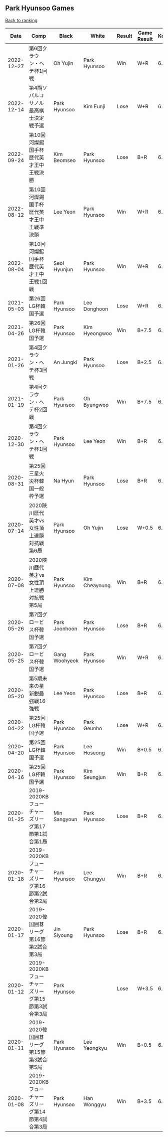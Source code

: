 ## Park Hyunsoo Games

[Back to ranking](../../index.md)




| **Date** | **Comp** | **Black** | **White** | **Result** | **Game Result** | **Komi** | **Rating** | **Diff** | 
| --- | --- | --- | --- | --- | --- | --- | --- | --- |
| 2022-12-27 | 第6回クラウン・ヘテ杯1回戦 | Oh Yujin | Park Hyunsoo | Win | W+R | 6.5 | 3076 | 77 | 
| 2022-12-14 | 第4期ソパルコサノル最高棋士決定戦予選 | Park Hyunsoo | Kim Eunji | Lose | W+R | 6.5 | 2999 | -81 | 
| 2022-09-24 | 第10回河燦錫国手杯歴代英才王中王戦決勝 | Kim Beomseo | Park Hyunsoo | Lose | B+R | 6.5 | 3080 | 51 | 
| 2022-08-12 | 第10回河燦錫国手杯歴代英才王中王戦準決勝 | Lee Yeon | Park Hyunsoo | Win | W+R | 6.5 | 3029 | 0 | 
| 2022-08-04 | 第10回河燦錫国手杯歴代英才王中王戦1回戦 | Seol Hyunjun | Park Hyunsoo | Win | W+R | 6.5 | 3029 | 0 | 
| 2021-05-03 | 第26回LG杯韓国予選 | Park Hyunsoo | Lee Donghoon | Lose | W+R | 6.5 | 3029 | 10 | 
| 2021-04-26 | 第26回LG杯韓国予選 | Park Hyunsoo | Kim Hyeongwoo | Win | B+7.5 | 6.5 | 3019 | 45 | 
| 2021-01-26 | 第4回クラウン・ヘテ杯3回戦 | An Jungki | Park Hyunsoo | Lose | B+2.5 | 6.5 | 2974 | 26 | 
| 2021-01-19 | 第4回クラウン・ヘテ杯2回戦 | Park Hyunsoo | Oh Byungwoo | Win | B+7.5 | 6.5 | 2948 | -100 | 
| 2020-12-30 | 第4回クラウン・ヘテ杯1回戦 | Park Hyunsoo | Lee Yeon | Win | B+R | 6.5 | 3048 | 37 | 
| 2020-08-31 | 第25回三星火災杯韓国一般枠予選 | Na Hyun | Park Hyunsoo | Lose | B+R | 6.5 | 3011 | -66 | 
| 2020-07-14 | 2020陜川歴代英才vs女性頂上連勝対抗戦第6局 | Park Hyunsoo | Oh Yujin | Lose | W+0.5 | 6.5 | 3077 | -1 | 
| 2020-07-08 | 2020陜川歴代英才vs女性頂上連勝対抗戦第5局 | Park Hyunsoo | Kim Cheayoung | Win | B+R | 6.5 | 3078 | 16 | 
| 2020-05-26 | 第7回グロービス杯韓国予選 | Park Joonhoon | Park Hyunsoo | Lose | B+R | 6.5 | 3062 | -3 | 
| 2020-05-25 | 第7回グロービス杯韓国予選 | Gang Woohyeok | Park Hyunsoo | Win | W+R | 6.5 | 3065 | 17 | 
| 2020-05-20 | 第5期未来の星新鋭最強戦16強戦 | Lee Yeon | Park Hyunsoo | Lose | B+R | 6.5 | 3048 | -48 | 
| 2020-04-22 | 第25回LG杯韓国予選 | Park Hyunsoo | Park Geunho | Lose | W+R | 6.5 | 3096 | -2 | 
| 2020-04-20 | 第25回LG杯韓国予選 | Park Hyunsoo | Lee Hoseong | Win | B+0.5 | 6.5 | 3098 | 8 | 
| 2020-04-16 | 第25回LG杯韓国予選 | Park Hyunsoo | Kim Seungjun | Win | B+R | 6.5 | 3090 | 7 | 
| 2020-01-25 | 2019-2020KBフューチャーズリーグ第17節第1試合第1局 | Min Sangyoun | Park Hyunsoo | Lose | B+R | 6.5 | 3083 | -17 | 
| 2020-01-18 | 2019-2020KBフューチャーズリーグ第16節第2試合第2局 | Park Hyunsoo | Lee Chungyu | Win | B+R | 6.5 | 3100 | 27 | 
| 2020-01-17 | 2019-2020韓国囲碁リーグ第16節第2試合第3局 | Jin Siyoung | Park Hyunsoo | Lose | B+R | 6.5 | 3073 | -17 | 
| 2020-01-12 | 2019-2020KBフューチャーズリーグ第15節第3試合第3局 | Park Hyunsoo |  | Lose | W+3.5 | 6.5 | 3090 | -18 | 
| 2020-01-11 | 2019-2020韓国囲碁リーグ第15節第3試合第5局 | Park Hyunsoo | Lee Yeongkyu | Win | B+0.5 | 6.5 | 3108 | 44 | 
| 2020-01-08 | 2019-2020KBフューチャーズリーグ第14節第4試合第3局 | Park Hyunsoo | Han Wonggyu | Win | B+3.5 | 6.5 | 3064 | missing |




